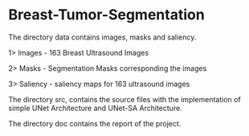 # Breast-Tumor-Segmentation

The directory data contains images, masks and saliency.

1> Images - 163 Breast Ultrasound Images

2> Masks - Segmentation Masks corresponding the images

3> Saliency - saliency maps for 163 ultrasound images

The directory src, contains the source files with the implementation of simple UNet Architecture and UNet-SA Architecture.

The directory doc contains the report of the project.
